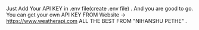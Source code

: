 Just Add Your API KEY in .env file(create .env file) . And you are good to go.
You can get your own API KEY FROM Website -> https://www.weatherapi.com
ALL THE BEST FROM "NIHANSHU PETHE" .
